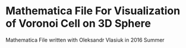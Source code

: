 # Mathematica File For Visualization of Voronoi Cell on 3D Sphere

Mathematica File written with Oleksandr Vlasiuk in 2016 Summer
